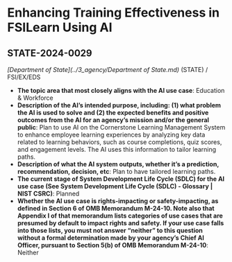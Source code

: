 # Enhancing Training Effectiveness in FSILearn Using AI
## STATE-2024-0029
_[Department of State](../3_agency/Department of State.md)_ (STATE) / FSI/EX/EDS


+ **The topic area that most closely aligns with the AI use case**: Education & Workforce
+ **Description of the AI’s intended purpose, including: (1) what problem the AI is used to solve and (2) the expected benefits and positive outcomes from the AI for an agency’s mission and/or the general public**: Plan to use AI on the Cornerstone Learning Management System to enhance employee learning experiences by analyzing key data related to learning behaviors, such as course completions, quiz scores, and engagement levels. The AI uses this information to tailor learning paths.
+ **Description of what the AI system outputs, whether it’s a prediction, recommendation, decision, etc**: Plan to have tailored learning paths.
+ **The current stage of System Development Life Cycle (SDLC) for the AI use case (See System Development Life Cycle (SDLC) - Glossary | NIST CSRC)**: Planned
+ **Whether the AI use case is rights-impacting or safety-impacting, as defined in Section 6 of OMB Memorandum M-24-10. Note also that Appendix I of that memorandum lists categories of use cases that are presumed by default to impact rights and safety. If your use case falls into those lists, you must not answer “neither” to this question without a formal determination made by your agency’s Chief AI Officer, pursuant to Section 5(b) of OMB Memorandum M-24-10**: Neither